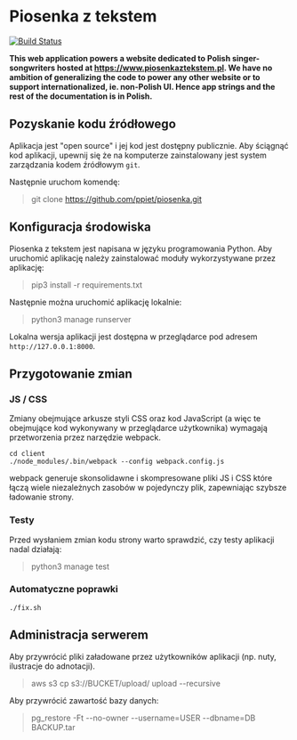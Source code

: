 # Piosenka z tekstem

[![Build Status](https://travis-ci.org/ppiet/piosenka.svg?branch=master)](https://travis-ci.org/ppiet/piosenka)

**This web application powers a website dedicated to Polish singer-songwriters
hosted at https://www.piosenkaztekstem.pl. We have no ambition of generalizing
the code to power any other website or to support internationalized, ie.
non-Polish UI. Hence app strings and the rest of the documentation is in
Polish.**

## Pozyskanie kodu źródłowego

Aplikacja jest "open source" i jej kod jest dostępny publicznie. Aby ściągnąć
kod aplikacji, upewnij się że na komputerze zainstalowany jest system
zarządzania kodem źródłowym `git`.

Następnie uruchom komendę:

> git clone https://github.com/ppiet/piosenka.git

## Konfiguracja środowiska

Piosenka z tekstem jest napisana w języku programowania Python. Aby uruchomić
aplikację należy zainstalować moduły wykorzystywane przez aplikację:

> pip3 install -r requirements.txt

Następnie można uruchomić aplikację lokalnie:

> python3 manage runserver

Lokalna wersja aplikacji jest dostępna w przeglądarce pod adresem
`http://127.0.0.1:8000`.

## Przygotowanie zmian

### JS / CSS

Zmiany obejmujące arkusze styli CSS oraz kod JavaScript (a więc te obejmujące
kod wykonywany w przeglądarce użytkownika) wymagają przetworzenia przez
narzędzie webpack.

```
cd client
./node_modules/.bin/webpack --config webpack.config.js
```

webpack generuje skonsolidawne i skompresowane pliki JS i CSS które łączą wiele
niezależnych zasobów w pojedynczy plik, zapewniając szybsze ładowanie strony.

### Testy

Przed wysłaniem zmian kodu strony warto sprawdzić, czy testy aplikacji nadal
działają:

> python3 manage test

### Automatyczne poprawki

```
./fix.sh
```

## Administracja serwerem

Aby przywrócić pliki załadowane przez użytkowników aplikacji (np. nuty,
ilustracje do adnotacji).

> aws s3 cp s3://BUCKET/upload/ upload --recursive

Aby przywrócić zawartość bazy danych:

> pg_restore -Ft --no-owner --username=USER --dbname=DB BACKUP.tar
